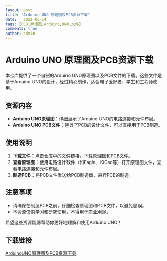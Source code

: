 ```yaml
---
layout: post
title: "Arduino UNO 原理图及PCB资源下载"
date:   2022-06-14
tags: [PCB,原理图,Arduino,UNO,文件]
comments: true
author: admin
---
```

# Arduino UNO 原理图及PCB资源下载

本仓库提供了一个自制的Arduino UNO原理图以及PCB文件的下载。这些文件是基于Arduino UNO的设计，经过精心制作，适合电子爱好者、学生和工程师使用。

## 资源内容

- **Arduino UNO原理图**：详细展示了Arduino UNO的电路连接和元件布局。
- **Arduino UNO PCB文件**：包含了PCB的设计文件，可以直接用于PCB制造。

## 使用说明

1. **下载文件**：点击仓库中的文件链接，下载原理图和PCB文件。
2. **查看原理图**：使用电路设计软件（如Eagle、KiCad等）打开原理图文件，查看电路连接和元件布局。
3. **制造PCB**：将PCB文件发送给PCB制造商，进行PCB的制造。

## 注意事项

- 请确保在制造PCB之前，仔细检查原理图和PCB文件，以避免错误。
- 本资源仅供学习和研究使用，不得用于商业用途。

希望这些资源能够帮助你更好地理解和使用Arduino UNO！

## 下载链接

[ArduinoUNO原理图及PCB资源下载](https://pan.quark.cn/s/8e16eb48c07b)